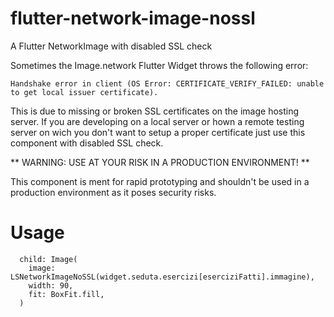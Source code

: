 # flutter-network-image-nossl
A Flutter NetworkImage with disabled SSL check

Sometimes the Image.network Flutter Widget throws the following error:

`Handshake error in client (OS Error: CERTIFICATE_VERIFY_FAILED: unable to get local issuer certificate).`

This is due to missing or broken SSL certificates on the image hosting server.
If you are developing on a local server or hown a remote testing server on wich you don't want to setup a proper certificate just use this component with disabled SSL check.

** WARNING: USE AT YOUR RISK IN A PRODUCTION ENVIRONMENT! **

This component is ment for rapid prototyping and shouldn't be used in a production environment as it poses security risks. 

# Usage

```
  child: Image( 
    image: LSNetworkImageNoSSL(widget.seduta.esercizi[eserciziFatti].immagine),
    width: 90,
    fit: BoxFit.fill,
  )
```
